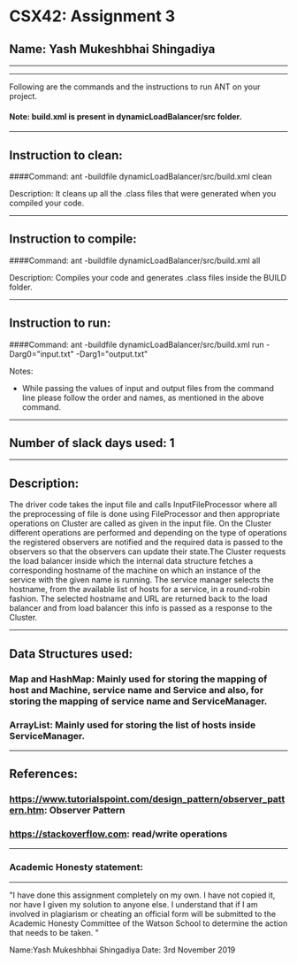 # CSX42: Assignment 3
## Name: Yash Mukeshbhai Shingadiya

-----------------------------------------------------------------------
-----------------------------------------------------------------------


Following are the commands and the instructions to run ANT on your project.
#### Note: build.xml is present in dynamicLoadBalancer/src folder.

-----------------------------------------------------------------------
## Instruction to clean:

####Command: ant -buildfile dynamicLoadBalancer/src/build.xml clean

Description: It cleans up all the .class files that were generated when you
compiled your code.

-----------------------------------------------------------------------
## Instruction to compile:

####Command: ant -buildfile dynamicLoadBalancer/src/build.xml all

Description: Compiles your code and generates .class files inside the BUILD folder.

-----------------------------------------------------------------------
## Instruction to run:

####Command: ant -buildfile dynamicLoadBalancer/src/build.xml run -Darg0="input.txt" -Darg1="output.txt"

Notes:
- While passing the values of input and output files from the command line please follow the order and names, as mentioned in the above command. 

-----------------------------------------------------------------------
## Number of slack days used: 1


-----------------------------------------------------------------------
## Description:

The driver code takes the input file and calls InputFileProcessor where all the preprocessing of file is done using FileProcessor and then appropriate operations on Cluster are called as given in the input file. On the Cluster different operations are performed and depending on the type of operations the registered observers are notified and the required data is passed to the observers so that the observers can update their state.The Cluster requests the load balancer inside which the internal data structure fetches a corresponding hostname of the machine on which an instance of the service with the given name is running. The service manager selects the hostname, from the available list of hosts for a service, in a round-robin fashion. The selected hostname and URL are returned back to the load balancer and from load balancer this info is passed as a response to the Cluster.  

-----------------------------------------------------------------------
## Data Structures used:

### Map and HashMap: Mainly used for storing the mapping of host and Machine, service name and Service and also, for storing the mapping of service name and ServiceManager.
### ArrayList: Mainly used for storing the list of hosts inside ServiceManager.

-----------------------------------------------------------------------
## References:

### https://www.tutorialspoint.com/design_pattern/observer_pattern.htm: Observer Pattern
### https://stackoverflow.com: read/write operations

-----------------------------------------------------------------------
### Academic Honesty statement:
-----------------------------------------------------------------------

"I have done this assignment completely on my own. I have not copied
it, nor have I given my solution to anyone else. I understand that if
I am involved in plagiarism or cheating an official form will be
submitted to the Academic Honesty Committee of the Watson School to
determine the action that needs to be taken. "

Name:Yash Mukeshbhai Shingadiya
Date: 3rd November 2019

